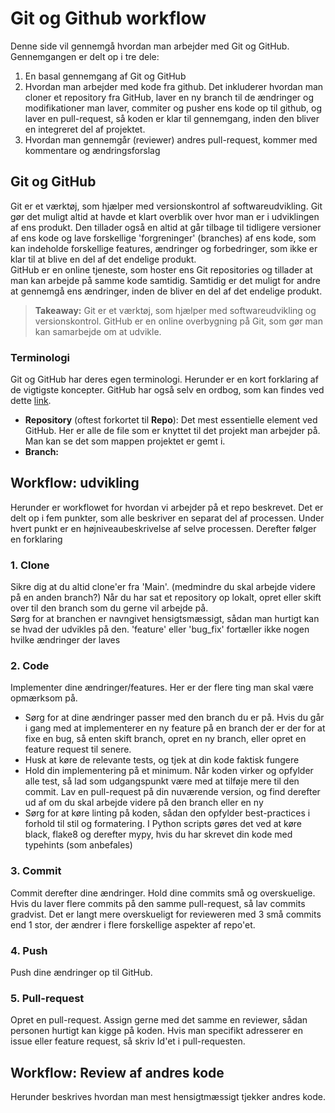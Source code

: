 # Git og Github workflow
Denne side vil gennemgå hvordan man arbejder med Git og GitHub. Gennemgangen er delt op i tre dele:  
1. En basal gennemgang af Git og GitHub     
2. Hvordan man arbejder med kode fra github. Det inkluderer hvordan man cloner et repository fra GitHub, laver en ny branch til de ændringer og modifikationer man laver, commiter og pusher ens kode op til github, og laver en pull-request, så koden er klar til gennemgang, inden den bliver en integreret del af projektet.  
3. Hvordan man gennemgår (reviewer) andres pull-request, kommer med kommentare og ændringsforslag

## Git og GitHub
Git er et værktøj, som hjælper med versionskontrol af softwareudvikling. Git gør det muligt altid at havde et klart overblik over hvor man er i udviklingen af ens produkt. Den tillader også en altid at går tilbage til tidligere versioner af ens kode og lave forskellige 'forgreninger' (branches) af ens kode, som kan indeholde forskellige features, ændringer og forbedringer, som ikke er klar til at blive en del af det endelige produkt.  
GitHub er en online tjeneste, som hoster ens Git repositories og tillader at man kan arbejde på samme kode samtidig. Samtidig er det muligt for andre at gennemgå ens ændringer, inden de bliver en del af det endelige produkt.  

> **Takeaway:** Git er et værktøj, som hjælper med softwareudvikling og versionskontrol. GitHub er en online overbygning på Git, som gør man kan samarbejde om at udvikle.

### Terminologi
Git og GitHub har deres egen terminologi. Herunder er en kort forklaring af de vigtigste koncepter. GitHub har også selv en ordbog, som kan findes ved dette [link](https://docs.github.com/en/get-started/quickstart/github-glossary).

- **Repository** (oftest forkortet til **Repo**): Det mest essentielle element ved GitHub. Her er alle de file som er knyttet til det projekt man arbejder på. Man kan se det som mappen projektet er gemt i.
- **Branch:** 

## Workflow: udvikling
Herunder er workflowet for hvordan vi arbejder på et repo beskrevet. Det er delt op i fem punkter, som alle beskriver en separat del af processen. Under hvert punkt er en højniveaubeskrivelse af selve processen. Derefter følger en forklaring 

### 1. Clone
Sikre dig at du altid clone'er fra 'Main'. (medmindre du skal arbejde videre på en anden branch?)
Når du har sat et repository op lokalt, opret eller skift over til den branch som du gerne vil arbejde på.  
Sørg for at branchen er navngivet hensigtsmæssigt, sådan man hurtigt kan se hvad der udvikles på den. 'feature' eller 'bug_fix' fortæller ikke nogen hvilke ændringer der laves

### 2. Code
Implementer dine ændringer/features. Her er der flere ting man skal være opmærksom på.  
- Sørg for at dine ændringer passer med den branch du er på. Hvis du går i gang med at implementerer en ny feature på en branch der er der for at fixe en bug, så enten skift branch, opret en ny branch, eller opret en feature request til senere.
- Husk at køre de relevante tests, og tjek at din kode faktisk fungere
- Hold din implementering på et minimum. Når koden virker og opfylder alle test, så lad som udgangspunkt være med at tilføje mere til den commit. Lav en pull-request på din nuværende version, og find derefter ud af om du skal arbejde videre på den branch eller en ny
- Sørg for at køre linting på koden, sådan den opfylder best-practices i forhold til stil og formatering. I Python scripts gøres det ved at køre black, flake8 og derefter mypy, hvis du har skrevet din kode med typehints (som anbefales)

### 3. Commit 
Commit derefter dine ændringer. Hold dine commits små og overskuelige. Hvis du laver flere commits på den samme pull-request, så lav commits gradvist. Det er langt mere overskueligt for revieweren med 3 små commits end 1 stor, der ændrer i flere forskellige aspekter af repo'et.

### 4. Push
Push dine ændringer op til GitHub.

### 5. Pull-request
Opret en pull-request. Assign gerne med det samme en reviewer, sådan personen hurtigt kan kigge på koden. Hvis man specifikt adresserer en issue eller feature request, så skriv Id'et i pull-requesten.

## Workflow: Review af andres kode
Herunder beskrives hvordan man mest hensigtmæssigt tjekker andres kode. 